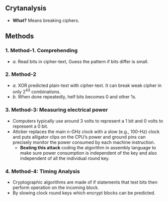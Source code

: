 ## Crytanalysis
- **What?** Means breaking ciphers.

## Methods
### 1. Method-1. Comprehending 
- *a.* Read bits in cipher-text, Guess the pattern if bits differ is small.

### 2. Method-2
- *a.* XOR predicted plain-text with cipher-text. It can break weak cipher in only 2<sup>43</sup> combinations.
- *b.* When done repeatedly, helf bits becomes 0 and other 1s.

### 3. Method-3: Measuring electrical power
- Computers typically use around 3 volts to represent a 1 bit and 0 volts to represent a 0 bit.
- Attcker replaces the main n-GHz clock with a slow (e.g., 100-Hz) clock and puts alligator clips on the CPU’s power and ground pins can precisely monitor the power consumed by each machine instruction.
  - **Beating this attack**  coding the algorithm in assembly language to make sure power consumption is independent of the key and also independent of all the individual round key.
  
### 4. Method-4: Timing Analysis
- Cryptographic algorithms are made of if statements that test bits then perform operation on the incoming block.
- By slowing clock round keys which encrypt blocks can be predicted.
